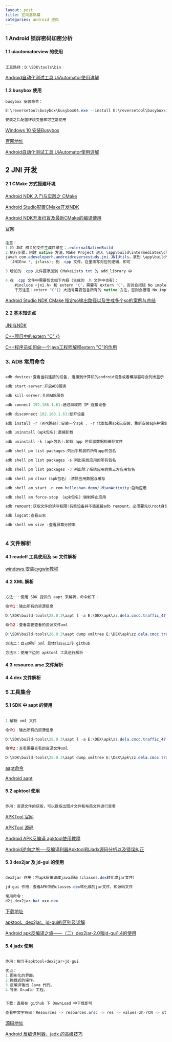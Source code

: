 ```yaml
---
layout: post
title: 逆向基础篇
categories: android 逆向
---
```


### 1 Android 锁屏密码加密分析 ###

#### 1.1 uiautomatorview 的使用 ####

```java

工具路径：D:\SDK\tools\bin

```

[Android自动化测试工具 UiAutomator使用详解](https://www.jianshu.com/p/5b84dd220a92)  


#### 1.2 busybox 使用 ####

```java
busybox 安装命令：

E:\reversetool\busybox\busybox64.exe --install E:\reversetool\busybox\install

安装之后配置环境变量即可正常使用

```

[Windows 10 安装Busybox](https://becoder.org/using-windows-10-as-linux-with-busybox-w32-and-clink/)  

[官网地址](https://frippery.org/busybox/)  

[Android自动化测试工具 UiAutomator使用详解](https://www.jianshu.com/p/5b84dd220a92)  

## 2 JNI 开发 ##

#### 2.1 CMake 方式搭建环境 ####

[Android NDK 入门与实践之 CMake](https://zhuanlan.zhihu.com/p/32750723)  

[Android Studio配置CMake开发NDK](https://www.jianshu.com/p/1e14dcc81c3c)  

[Android NDK开发扫盲及最新CMake的编译使用](https://juejin.im/post/595da4e25188250d8b65ddbf)  

[官网](https://developer.android.com/studio/projects/add-native-code?utm_source=android-studio#ndkCompile)

```java

注意：
1.和 JNI 相关的文件生成目录在：.externalNativeBuild
2.执行步骤，创建 native 方法，Make Project 进入 \app\build\intermediates\classes\debug 目录，执行命令
javah com.adeveloperh.androidreversestudy.jni.JNIUtils，拿到 \app\build\intermediates\classes\debug 目录下对应生成的 .h 文件，copy 有用的信息 JNIEXPORT void JNICALL Java_com_adeveloperh_androidreversestudy_jni_JNIUtils_sayHello
  (JNIEnv *, jclass); 到 .cpp 文件，在里面写对应的逻辑，即可

3.增加的 .cpp 文件要添加到 CMakeLists.txt 的 add_library 中

4.在 .cpp 文件中需要包含如下内容（生成的 .h 文件中也有）：
	#include <jni.h> 和 extern "C"，需要有 extern "C"，否则会报错 No implementation found for ...
	千万注意：extern "C"{} 大括号需要包含所有的 native 方法，否则会报错 No implementation found for
```

[Android Studio NDK CMake 指定so输出路径以及生成多个so的案例与总结](https://blog.csdn.net/b2259909/article/details/58591898)

#### 2.2 基本知识点 ####

[JNI与NDK](https://www.jianshu.com/p/61b1bd2fa872)

[C++项目中的extern "C" {}](https://www.cnblogs.com/skynet/archive/2010/07/10/1774964.html)

[C++程序员如何向一个java工程师解释extern "C"的作用](https://blog.csdn.net/wangshubo1989/article/details/50784124)

  

### 3. ADB 常用命令 ###

```java

adb devices:查看当前连接的设备, 连接到计算机的android设备或者模拟器将会列出显示 

adb start-server:开启ADB服务

adb kill-server:关闭ADB服务

adb connect 192.168.1.61:通过局域网 IP 连接设备

adb disconnect 192.168.1.61:断开设备

adb install -r (APK路径):安装一个apk , -r 代表如果apk已安装，重新安装apk并保留数据和缓存文件。apk路径则可以直接将apk文件拖进cmd窗口

adb uninstall（apk包名):直接卸载

adb uninstall -k (apk包名):卸载 app 但保留数据和缓存文件

adb shell pm list packages:列出手机装的所有app的包名

adb shell pm list packages -s:列出系统应用的所有包名

adb shell pm list packages -3:列出除了系统应用的第三方应用包名

adb shell pm clear（apk包名）:清除应用数据与缓存

adb shell am start -n com.helloshan.demo/.MianActivity:启动应用

adb shell am force-stop （apk包名):强制停止应用 

adb remount:获取文件的读写权限(有些设备并不能直接adb remount，必须要先以root身份进入，先执行adb root，在执行adb remount )

adb logcat:查看日志

adb shell wm size :查看屏幕分辨率



```
### 4 文件解析 ###

#### 4.1 readelf 工具使用及 so 文件解析 ####

[windows 安装cygwin教程](https://blog.csdn.net/chunleixiahe/article/details/55666792)

#### 4.2 XML 解析 ####

```java

方法一：使用 SDK 提供的 aapt 来解析，命令如下：

命令1：输出所有的资源信息

D:\SDK\build-tools\28.0.3\aapt l -a E:\DEX\apk\zz.dela.cmcc.traffic_47.apk > E:\reversetool\aapt\result.txt

命令2：查看需要查看的资源文件xml

D:\SDK\build-tools\28.0.3\aapt dump xmltree E:\DEX\apk\zz.dela.cmcc.traffic_47.apk  res/layout/activity_set_gesturelock_explain.xml> E:\reversetool\aapt\result.txt

方法二：自己解析 xml 具体代码已上传 github

方法三：使用下边的 apktool 工具进行解析
```

#### 4.3 resource.arsc 文件解析 ####

#### 4.4 dex 文件解析 ####


### 5 工具集合 ###

#### 5.1 SDK 中 aapt 的使用 ####

```java

1.解析 xml 文件

命令1：输出所有的资源信息

D:\SDK\build-tools\28.0.3\aapt l -a E:\DEX\apk\zz.dela.cmcc.traffic_47.apk > E:\reversetool\aapt\result.txt

命令2：查看需要查看的资源文件xml

D:\SDK\build-tools\28.0.3\aapt dump xmltree E:\DEX\apk\zz.dela.cmcc.traffic_47.apk  res/layout/activity_set_gesturelock_explain.xml> E:\reversetool\aapt\result.txt

```

[aapt命令](https://blog.csdn.net/lujh06/article/details/82012103)

[Android aapt](https://elinux.org/Android_aapt)

#### 5.2 apktool 使用 ####
```java

作用：资源文件的获取，可以提取出图片文件和布局文件进行查看

```

[APKTool 官网](https://ibotpeaches.github.io/Apktool/)

[APKTool 源码](https://github.com/iBotPeaches/Apktool)

[Android APK反编译 apktool使用教程](https://blog.csdn.net/ysc123shift/article/details/52985435)

[Android逆向之旅---反编译利器Apktool和Jadx源码分析以及错误纠正](https://blog.csdn.net/jiangwei0910410003/article/details/51671019)

#### 5.3 dex2jar 及 jd-gui 的使用 ####

```java

dex2jar 作用：将apk反编译成java源码（classes.dex转化成jar文件）

jd-gui 作用：查看APK中的classes.dex转化成的jar文件，即源码文件

常用命令：
d2j-dex2jar.bat xxx.dex

```

[下载地址](https://sourceforge.net/projects/dex2jar/)

[apktool、dex2jar、jd-gui的区别及详解](https://blog.csdn.net/themelove/article/details/53126360)

[Android apk反编译之旅——（二）dex2jar-2.0和jd-gui1.4的使用](https://blog.csdn.net/renwudao24/article/details/79724600)

#### 5.4 jadx 使用 ####

```java

作用：相当于apktool+dex2jar+jd-gui

优点：
1.图形化的界面。
2.拖拽式的操作。
3.反编译输出 Java 代码。
4.导出 Gradle 工程。


下载：直接在 github 下 DownLoad 中下载即可

查看中文字符串：Resources -> resources.arsc -> res -> values-zh-rCN -> strings


````

[源码地址](https://github.com/skylot/jadx)

[Android 反编译利器，jadx 的高级技巧](https://segmentfault.com/a/1190000012180752)


